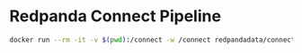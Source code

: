 # Redpanda Connect Pipeline

```bash
docker run --rm -it -v $(pwd):/connect -w /connect redpandadata/connect:4.44 run
```
